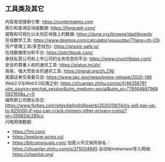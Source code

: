 ## 工具类及其它
内容发现搜索引擎:  https://contentgems.com     
索引和查询区块链数据:  https://thegraph.com/  
提取和可视化以太坊区块链上的数据:  https://dune.xyz/browse/dashboards   
在线数学工具:  https://www.desmos.com/calculator/youuxzbvr7?lang=zh-CN  
资产管理工具(多签钱包):  https://gnosis-safe.io/  
在线数据库分析平台: https://pitchbook.com/  
查找私营公司和上市公司的业务信息的平台:  https://www.crunchbase.com/   
安全的尊重人权的通讯工具: https://status.im/zh/  
简易、强大而安全的通讯工具:  https://signal.org/zh_CN/  
美国证券交易委员会: https://www.sec.gov/news/press-release/2020-146   
Web2.0与Web3.0应用之别:  https://zhuanlan.zhihu.com/p/414635679?utm_source=wechat_session&utm_medium=social&utm_oi=778564687968092160&s_r=0   
福布斯公司商业杂志:  https://www.forbes.com/sites/kellyphillipserb/2020/09/14/irs-will-pay-up-to-625000-if-you-can-crack-monero-other-privacy-coins/?sh=35562dc285cc   
闪电网络数据: 
- https://1ml.com/  
- https://explorer.acinq.co/  
- https://bitcoinvisuals.com/
加密火币交易所排名：https://zhuanlan.zhihu.com/p/375004945
自动给metamask导入网络:  https://chainlist.org/  